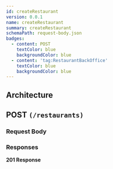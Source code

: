```yaml
---
id: createRestaurant
version: 0.0.1
name: createRestaurant
summary: createRestaurant
schemaPath: request-body.json
badges:
  - content: POST
    textColor: blue
    backgroundColor: blue
  - content: 'tag:RestaurantBackOffice'
    textColor: blue
    backgroundColor: blue
---
```

## Architecture
<NodeGraph />



## POST `(/restaurants)`




### Request Body
<SchemaViewer file="request-body.json" maxHeight="500" id="request-body" />


### Responses
**201 Response**
<SchemaViewer file="response-201.json" maxHeight="500" id="response-201" />

